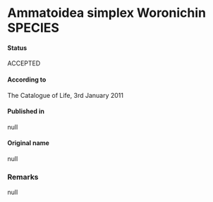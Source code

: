 # Ammatoidea simplex Woronichin SPECIES

#### Status
ACCEPTED

#### According to
The Catalogue of Life, 3rd January 2011

#### Published in
null

#### Original name
null

### Remarks
null
